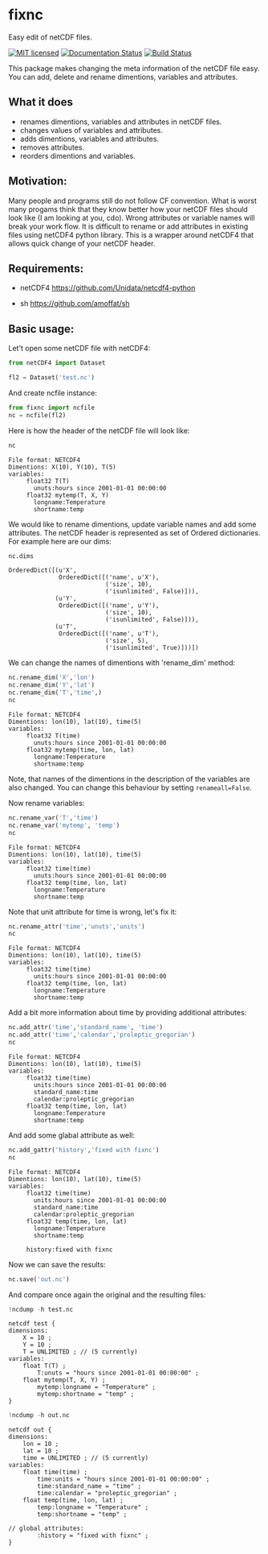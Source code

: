 # fixnc
Easy edit of netCDF files.

[![MIT licensed](https://img.shields.io/badge/license-MIT-blue.svg)](https://github.com/koldunovn/fixnc/blob/master/License.txt) [![Documentation Status](https://readthedocs.org/projects/fixnc/badge/?version=latest)](http://fixnc.readthedocs.io/en/latest/?badge=latest) [![Build Status](https://travis-ci.org/koldunovn/fixnc.svg?branch=master)](https://travis-ci.org/koldunovn/fixnc) 



This package makes changing the meta information of the netCDF file easy. You can add, delete and rename dimentions, variables and attributes.

## What it does

- renames dimentions, variables and attributes in netCDF files.
- changes values of variables and attributes.
- adds dimentions, variables and attributes.
- removes attributes.
- reorders dimentions and variables.

## Motivation:

Many people and programs still do not follow CF convention. What is worst many progams think that they know better how your netCDF files should look like (I am looking at you, cdo). Wrong attributes or variable names will break your work flow. It is difficult to rename or add attributes in existing files using netCDF4 python library. This is a wrapper around netCDF4 that allows quick change of your netCDF header.

## Requirements:

- netCDF4 https://github.com/Unidata/netcdf4-python

- sh https://github.com/amoffat/sh

## Basic usage:

Let't open some netCDF file with netCDF4:


```python
from netCDF4 import Dataset
```

```python
fl2 = Dataset('test.nc')
```

And create ncfile instance:


```python
from fixnc import ncfile
nc = ncfile(fl2)
```

Here is how the header of the netCDF file will look like:
```python
nc
```




    File format: NETCDF4
    Dimentions: X(10), Y(10), T(5)
    variables:
    	 float32 T(T)
    	   unuts:hours since 2001-01-01 00:00:00
    	 float32 mytemp(T, X, Y)
    	   longname:Temperature
    	   shortname:temp




We would like to rename dimentions, update variable names and add some attributes. The netCDF header is represented as set of Ordered dictionaries. For example here are our dims:


```python
nc.dims
```




    OrderedDict([(u'X',
                  OrderedDict([('name', u'X'),
                               ('size', 10),
                               ('isunlimited', False)])),
                 (u'Y',
                  OrderedDict([('name', u'Y'),
                               ('size', 10),
                               ('isunlimited', False)])),
                 (u'T',
                  OrderedDict([('name', u'T'),
                               ('size', 5),
                               ('isunlimited', True)]))])



We can change the names of dimentions with 'rename_dim' method:


```python
nc.rename_dim('X','lon')
nc.rename_dim('Y','lat')
nc.rename_dim('T','time',)
nc
```




    File format: NETCDF4
    Dimentions: lon(10), lat(10), time(5)
    variables:
    	 float32 T(time)
    	   unuts:hours since 2001-01-01 00:00:00
    	 float32 mytemp(time, lon, lat)
    	   longname:Temperature
    	   shortname:temp




Note, that names of the dimentions in the description of the variables are also changed. You can change this behaviour by setting `renameall=False`. 

Now rename variables:


```python
nc.rename_var('T','time')
nc.rename_var('mytemp', 'temp')
nc
```




    File format: NETCDF4
    Dimentions: lon(10), lat(10), time(5)
    variables:
    	 float32 time(time)
    	   unuts:hours since 2001-01-01 00:00:00
    	 float32 temp(time, lon, lat)
    	   longname:Temperature
    	   shortname:temp




Note that unit attribute for time is wrong, let's fix it:


```python
nc.rename_attr('time','unuts','units')
nc
```




    File format: NETCDF4
    Dimentions: lon(10), lat(10), time(5)
    variables:
    	 float32 time(time)
    	   units:hours since 2001-01-01 00:00:00
    	 float32 temp(time, lon, lat)
    	   longname:Temperature
    	   shortname:temp




Add a bit more information about time by providing additional attributes:


```python
nc.add_attr('time','standard_name', 'time')
nc.add_attr('time','calendar','proleptic_gregorian')
nc
```




    File format: NETCDF4
    Dimentions: lon(10), lat(10), time(5)
    variables:
    	 float32 time(time)
    	   units:hours since 2001-01-01 00:00:00
    	   standard_name:time
    	   calendar:proleptic_gregorian
    	 float32 temp(time, lon, lat)
    	   longname:Temperature
    	   shortname:temp




And add some glabal attribute as well:


```python
nc.add_gattr('history','fixed with fixnc')
nc
```




    File format: NETCDF4
    Dimentions: lon(10), lat(10), time(5)
    variables:
    	 float32 time(time)
    	   units:hours since 2001-01-01 00:00:00
    	   standard_name:time
    	   calendar:proleptic_gregorian
    	 float32 temp(time, lon, lat)
    	   longname:Temperature
    	   shortname:temp
    
    	 history:fixed with fixnc



Now we can save the results:


```python
nc.save('out.nc')
```

And compare once again the original and the resulting files:


```python
!ncdump -h test.nc
```

    netcdf test {
    dimensions:
    	X = 10 ;
    	Y = 10 ;
    	T = UNLIMITED ; // (5 currently)
    variables:
    	float T(T) ;
    		T:unuts = "hours since 2001-01-01 00:00:00" ;
    	float mytemp(T, X, Y) ;
    		mytemp:longname = "Temperature" ;
    		mytemp:shortname = "temp" ;
    }



```python
!ncdump -h out.nc
```

    netcdf out {
    dimensions:
    	lon = 10 ;
    	lat = 10 ;
    	time = UNLIMITED ; // (5 currently)
    variables:
    	float time(time) ;
    		time:units = "hours since 2001-01-01 00:00:00" ;
    		time:standard_name = "time" ;
    		time:calendar = "proleptic_gregorian" ;
    	float temp(time, lon, lat) ;
    		temp:longname = "Temperature" ;
    		temp:shortname = "temp" ;
    
    // global attributes:
    		:history = "fixed with fixnc" ;
    }
